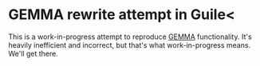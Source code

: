 # GEMMA rewrite attempt in Guile<

This is a work-in-progress attempt to reproduce
[GEMMA](https://github.com/genetics-statistics/GEMMA) functionality.
It's heavily inefficient and incorrect, but that's what
work-in-progress means. We'll get there.
